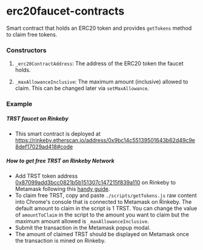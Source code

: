 # erc20faucet-contracts

Smart contract that holds an ERC20 token and provides `getTokens` method to claim free tokens.



### Constructors
1. `_erc20ContractAddress`: The address of the ERC20 token the faucet holds.

2. `_maxAllowanceInclusive`: The maximum amount (inclusive) allowed to claim.  This can be changed later via `setMaxAllowance`.



### Example

##### TRST faucet on Rinkeby
- This smart contract is deployed at https://rinkeby.etherscan.io/address/0x9bc14c55139501643b62d49c9e8def17029ad418#code

##### How to get free TRST on Rinkeby Network
- Add TRST token address [0x87099add3bcc0821b5b151307c147215f839a110](https://rinkeby.etherscan.io/address/0x87099add3bcc0821b5b151307c147215f839a110) on Rinkeby to Metamask following this [handy guide](https://docs.google.com/document/d/1rnJPZBstpzyMUZ_DGDTFeXeI037eg1dpA31X7egq4Lo/edit#heading=h.nidysogysmaf).
- To claim free TRST, copy and paste `./scripts/getTokens.js` raw content into Chrome's console that is connected to Metamask on Rinkeby. The default amount to claim in the script is 1 TRST. You can change the value of `amountToClaim` in the script to the amount you want to claim but the maximum amount allowed is `_maxAllowanceInclusive`.
- Submit the transaction in the Metamask popup modal.
- The amount of claimed TRST should be displayed on Metamask once the transaction is mined on Rinkeby.
